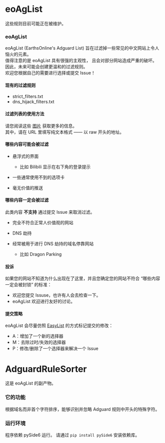 # eoAgList
这些规则目前可能正在被维护。

### eoAgList
eoAgList (EarthsOnline's Adguard List) 旨在过滤掉一些常见的中文网站上令人恼火的元素。  
值得注意的是 eoAgList 具有很强的主观性， 且会对部分网站造成严重的破坏。  
因此，未来可能会创建更温和的过滤规则。  
欢迎您根据自己的需要进行选择或提交 Issue！  

#### 现有的过滤规则
* strict_filters.txt
* dns_hijack_filters.txt

#### 过滤列表的使用方法
请您阅读这些 [图片](Guides/step_1.png) 获取更多的信息。  
其中，请在 URL 里填写纯文本格式 —— 以 raw 开头的地址。

#### 哪些内容可能会被过滤
* 悬浮式的界面

  * 比如 Bilibili 显示在右下角的登录提示

* 一些通常使用不到的选项卡
* 毫无价值的推送

#### 哪些内容一定会被过滤
此类内容 **不支持** 通过提交 Issue 来取消过滤。

* 完全不符合正常人价值观的网站
* DNS 劫持
* 经常被用于进行 DNS 劫持的域名停靠网站

  * 比如 Dragon Parking

#### 投诉
如果您的网站不知道为什么出现在了这里，并且您确定您的网站不符合 “哪些内容一定会被封锁” 的标准：  
* 欢迎您提交 Issuse，也许有人会去检查一下。  
* eoAgList 欢迎进行友好的讨论。

#### 提交策略
eoAgList 会尽量仿照 [EasyList](https://github.com/easylist/easylist/?tab=readme-ov-file#commit-policy) 的方式标记提交的修改：  
* A：增加了一个新的选择器
* M：去除过时/失效的选择器
* P：修改/删除了一个选择器来解决一个 Issue

# AdguardRuleSorter
这是 eoAgList 的副产物。

### 它的功能
根据域名而非首个字符排序，能够识别并忽略 Adguard 规则中开头的特殊字符。

### 运行环境
程序依赖 pySide6 运行。
请通过 ``` pip install pySide6 ``` 安装依赖库。

